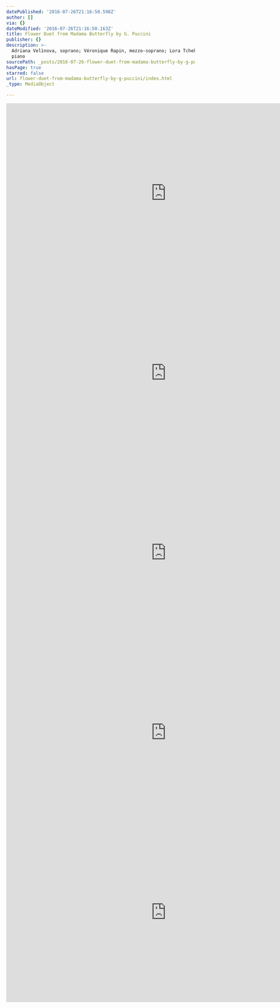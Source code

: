 ```yaml
---
datePublished: '2016-07-26T21:16:50.598Z'
author: []
via: {}
dateModified: '2016-07-26T21:16:50.163Z'
title: Flower Duet from Madama Butterfly by G. Puccini
publisher: {}
description: >-
  Adriana Velìnova, soprano; Véronique Rapin, mezzo-soprano; Lora Tchekoratova,
  piano
sourcePath: _posts/2016-07-26-flower-duet-from-madama-butterfly-by-g-puccini.md
hasPage: true
starred: false
url: flower-duet-from-madama-butterfly-by-g-puccini/index.html
_type: MediaObject

---
```

<iframe src="https://cdn.embedly.com/widgets/media.html?src=https%3A%2F%2Fwww.youtube.com%2Fembed%2F7f2JvjRWSRs%3Ffeature%3Doembed&amp;url=http%3A%2F%2Fwww.youtube.com%2Fwatch%3Fv%3D7f2JvjRWSRs&amp;image=https%3A%2F%2Fi.ytimg.com%2Fvi%2F7f2JvjRWSRs%2Fhqdefault.jpg&amp;key=b7d04c9b404c499eba89ee7072e1c4f7&amp;type=text%2Fhtml&amp;schema=youtube" width="854" height="480" scrolling="no" frameborder="0" allowfullscreen="" style=""></iframe>

<iframe src="https://cdn.embedly.com/widgets/media.html?src=https%3A%2F%2Fwww.youtube.com%2Fembed%2FuLJpJ_EBpV4%3Ffeature%3Doembed&amp;url=http%3A%2F%2Fwww.youtube.com%2Fwatch%3Fv%3DuLJpJ_EBpV4&amp;image=https%3A%2F%2Fi.ytimg.com%2Fvi%2FuLJpJ_EBpV4%2Fhqdefault.jpg&amp;key=b7d04c9b404c499eba89ee7072e1c4f7&amp;type=text%2Fhtml&amp;schema=youtube" width="854" height="480" scrolling="no" frameborder="0" allowfullscreen="" style=""></iframe>

<iframe src="https://cdn.embedly.com/widgets/media.html?src=https%3A%2F%2Fwww.youtube.com%2Fembed%2F54t22dafgl8%3Ffeature%3Doembed&amp;url=http%3A%2F%2Fwww.youtube.com%2Fwatch%3Fv%3D54t22dafgl8&amp;image=https%3A%2F%2Fi.ytimg.com%2Fvi%2F54t22dafgl8%2Fhqdefault.jpg&amp;key=b7d04c9b404c499eba89ee7072e1c4f7&amp;type=text%2Fhtml&amp;schema=youtube" width="854" height="480" scrolling="no" frameborder="0" allowfullscreen="" style=""></iframe>

<iframe src="https://cdn.embedly.com/widgets/media.html?src=https%3A%2F%2Fwww.youtube.com%2Fembed%2FR5nuZ__QP6o%3Ffeature%3Doembed&amp;url=http%3A%2F%2Fwww.youtube.com%2Fwatch%3Fv%3DR5nuZ__QP6o&amp;image=https%3A%2F%2Fi.ytimg.com%2Fvi%2FR5nuZ__QP6o%2Fhqdefault.jpg&amp;key=b7d04c9b404c499eba89ee7072e1c4f7&amp;type=text%2Fhtml&amp;schema=youtube" width="854" height="480" scrolling="no" frameborder="0" allowfullscreen="" style=""></iframe>

<iframe src="https://cdn.embedly.com/widgets/media.html?src=https%3A%2F%2Fwww.youtube.com%2Fembed%2FjVKmIfx7CVM%3Ffeature%3Doembed&amp;url=http%3A%2F%2Fwww.youtube.com%2Fwatch%3Fv%3DjVKmIfx7CVM&amp;image=https%3A%2F%2Fi.ytimg.com%2Fvi%2FjVKmIfx7CVM%2Fhqdefault.jpg&amp;key=b7d04c9b404c499eba89ee7072e1c4f7&amp;type=text%2Fhtml&amp;schema=youtube" width="854" height="480" scrolling="no" frameborder="0" allowfullscreen="" style=""></iframe>